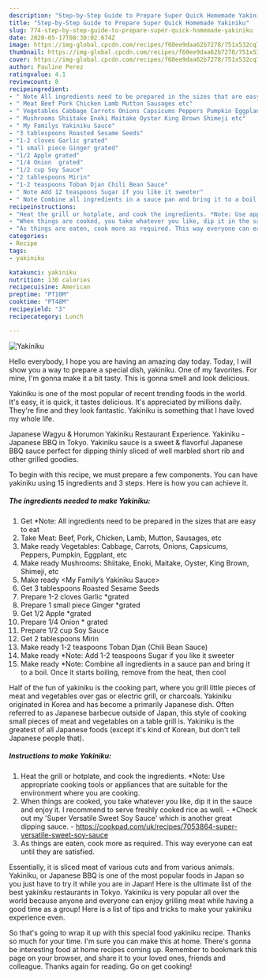 ```yaml
---
description: "Step-by-Step Guide to Prepare Super Quick Homemade Yakiniku"
title: "Step-by-Step Guide to Prepare Super Quick Homemade Yakiniku"
slug: 774-step-by-step-guide-to-prepare-super-quick-homemade-yakiniku
date: 2020-05-17T08:30:02.674Z
image: https://img-global.cpcdn.com/recipes/f60ee9daa62b7278/751x532cq70/yakiniku-recipe-main-photo.jpg
thumbnail: https://img-global.cpcdn.com/recipes/f60ee9daa62b7278/751x532cq70/yakiniku-recipe-main-photo.jpg
cover: https://img-global.cpcdn.com/recipes/f60ee9daa62b7278/751x532cq70/yakiniku-recipe-main-photo.jpg
author: Pauline Perez
ratingvalue: 4.1
reviewcount: 8
recipeingredient:
- " Note All ingredients need to be prepared in the sizes that are easy to eat"
- " Meat Beef Pork Chicken Lamb Mutton Sausages etc"
- " Vegetables Cabbage Carrots Onions Capsicums Peppers Pumpkin Eggplant etc"
- " Mushrooms Shiitake Enoki Maitake Oyster King Brown Shimeji etc"
- " My Familys Yakiniku Sauce"
- "3 tablespoons Roasted Sesame Seeds"
- "1-2 cloves Garlic grated"
- "1 small piece Ginger grated"
- "1/2 Apple grated"
- "1/4 Onion  grated"
- "1/2 cup Soy Sauce"
- "2 tablespoons Mirin"
- "1-2 teaspoons Toban Djan Chili Bean Sauce"
- " Note Add 12 teaspoons Sugar if you like it sweeter"
- " Note Combine all ingredients in a sauce pan and bring it to a boil Once it starts boiling remove from the heat then cool"
recipeinstructions:
- "Heat the grill or hotplate, and cook the ingredients. *Note: Use appropriate cooking tools or appliances that are suitable for the environment where you are cooking."
- "When things are cooked, you take whatever you like, dip it in the sauce and enjoy it. I recommend to serve freshly cooked rice as well. *Check out my &#39;Super Versatile Sweet Soy Sauce&#39; which is another great dipping sauce. https://cookpad.com/uk/recipes/7053864-super-versatile-sweet-soy-sauce"
- "As things are eaten, cook more as required. This way everyone can eat until they are satisfied."
categories:
- Recipe
tags:
- yakiniku

katakunci: yakiniku 
nutrition: 130 calories
recipecuisine: American
preptime: "PT10M"
cooktime: "PT48M"
recipeyield: "3"
recipecategory: Lunch

---
```



![Yakiniku](https://img-global.cpcdn.com/recipes/f60ee9daa62b7278/751x532cq70/yakiniku-recipe-main-photo.jpg)

Hello everybody, I hope you are having an amazing day today. Today, I will show you a way to prepare a special dish, yakiniku. One of my favorites. For mine, I'm gonna make it a bit tasty. This is gonna smell and look delicious.

Yakiniku is one of the most popular of recent trending foods in the world. It's easy, it is quick, it tastes delicious. It's appreciated by millions daily. They're fine and they look fantastic. Yakiniku is something that I have loved my whole life.

Japanese Wagyu &amp; Horumon Yakiniku Restaurant Experience. Yakiniku - Japanese BBQ in Tokyo. Yakiniku sauce is a sweet &amp; flavorful Japanese BBQ sauce perfect for dipping thinly sliced of well marbled short rib and other grilled goodies.


To begin with this recipe, we must prepare a few components. You can have yakiniku using 15 ingredients and 3 steps. Here is how you can achieve it.

<!--inarticleads1-->

##### The ingredients needed to make Yakiniku:

1. Get  *Note: All ingredients need to be prepared in the sizes that are easy to eat
1. Take  Meat: Beef, Pork, Chicken, Lamb, Mutton, Sausages, etc
1. Make ready  Vegetables: Cabbage, Carrots, Onions, Capsicums, Peppers, Pumpkin, Eggplant, etc
1. Make ready  Mushrooms: Shiitake, Enoki, Maitake, Oyster, King Brown, Shimeji, etc
1. Make ready  &lt;My Family’s Yakiniku Sauce&gt;
1. Get 3 tablespoons Roasted Sesame Seeds
1. Prepare 1-2 cloves Garlic *grated
1. Prepare 1 small piece Ginger *grated
1. Get 1/2 Apple *grated
1. Prepare 1/4 Onion * grated
1. Prepare 1/2 cup Soy Sauce
1. Get 2 tablespoons Mirin
1. Make ready 1-2 teaspoons Toban Djan (Chili Bean Sauce)
1. Make ready  *Note: Add 1-2 teaspoons Sugar if you like it sweeter
1. Make ready  *Note: Combine all ingredients in a sauce pan and bring it to a boil. Once it starts boiling, remove from the heat, then cool


Half of the fun of yakiniku is the cooking part, where you grill little pieces of meat and vegetables over gas or electric grill, or charcoals. Yakiniku originated in Korea and has become a primarily Japanese dish. Often referred to as Japanese barbecue outside of Japan, this style of cooking small pieces of meat and vegetables on a table grill is. Yakiniku is the greatest of all Japanese foods (except it&#39;s kind of Korean, but don&#39;t tell Japanese people that). 

<!--inarticleads2-->

##### Instructions to make Yakiniku:

1. Heat the grill or hotplate, and cook the ingredients. *Note: Use appropriate cooking tools or appliances that are suitable for the environment where you are cooking.
1. When things are cooked, you take whatever you like, dip it in the sauce and enjoy it. I recommend to serve freshly cooked rice as well. - *Check out my &#39;Super Versatile Sweet Soy Sauce&#39; which is another great dipping sauce. - https://cookpad.com/uk/recipes/7053864-super-versatile-sweet-soy-sauce
1. As things are eaten, cook more as required. This way everyone can eat until they are satisfied.


Essentially, it is sliced meat of various cuts and from various animals. Yakiniku, or Japanese BBQ is one of the most popular foods in Japan so you just have to try it while you are in Japan! Here is the ultimate list of the best yakiniku restaurants in Tokyo. Yakiniku is very popular all over the world because anyone and everyone can enjoy grilling meat while having a good time as a group! Here is a list of tips and tricks to make your yakiniku experience even. 

So that's going to wrap it up with this special food yakiniku recipe. Thanks so much for your time. I'm sure you can make this at home. There's gonna be interesting food at home recipes coming up. Remember to bookmark this page on your browser, and share it to your loved ones, friends and colleague. Thanks again for reading. Go on get cooking!
